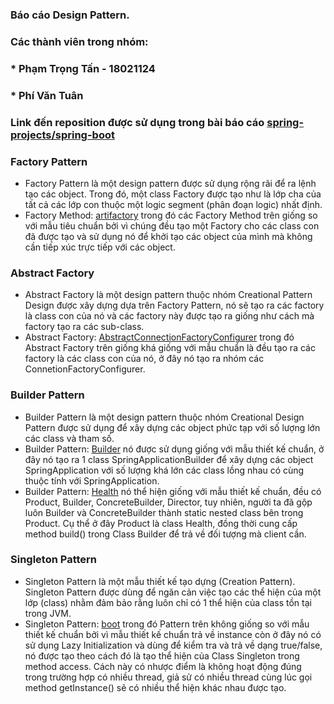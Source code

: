 ### Báo cáo Design Pattern.

### Các thành viên trong nhóm:
### * Phạm Trọng Tấn - 18021124
### * Phí Văn Tuân

### **Link đến reposition được sử dụng trong bài báo cáo [spring-projects/spring-boot](https://github.com/spring-projects/spring-boot)**

### Factory Pattern
* Factory Pattern là một design pattern được sử dụng rộng rãi để ra lệnh tạo các object. Trong đó, một class Factory được tạo như là lớp cha của tất cả các lớp con thuộc một logic segment (phân đoạn logic) nhất định.
* Factory Method: [artifactory](https://github.com/spring-projects/spring-boot/blob/main/buildSrc/src/main/java/org/springframework/boot/build/artifactory/ArtifactoryRepository.java) trong đó các Factory Method trên giống so với mẫu tiêu chuẩn bởi vì chúng đều tạo một Factory cho các class con đã được tạo và sử dụng nó để khởi tạo các object của mình mà không cần tiếp xúc trực tiếp với các object.

### Abstract Factory
* Abstract Factory là một design pattern thuộc nhóm Creational Pattern Design được xây dựng dựa trên Factory Pattern, nó sẽ tạo ra các factory là class con của nó và các factory này được tạo ra giống như cách mà factory tạo ra các sub-class.
* Abstract Factory: [AbstractConnectionFactoryConfigurer](https://github.com/spring-projects/spring-boot/blob/main/spring-boot-project/spring-boot-autoconfigure/src/main/java/org/springframework/boot/autoconfigure/amqp/AbstractConnectionFactoryConfigurer.java) trong đó Abstract Factory trên giống khá giống với mẫu chuẩn là đều tạo ra các factory là các class con của nó, ở đây nó tạo ra nhóm các ConnetionFactoryConfigurer.

### Builder Pattern
* Builder Pattern là một design pattern thuộc nhóm Creational Design Pattern được sử dụng để xây dựng các object phức tạp với số lượng lớn các class và tham số.
* Builder Pattern: [Builder](https://github.com/spring-projects/spring-boot/blob/4eed637481186b0b85bc1cf0b1e77090139477dc/spring-boot-project/spring-boot/src/main/java/org/springframework/boot/builder/SpringApplicationBuilder.java#L184) nó được sử dụng giống với mẫu thiết kế chuẩn, ở đây nó tạo ra 1 class SpringApplicationBuilder để xây dựng các object SpringApplication với số lượng khá lớn các class lồng nhau có cùng thuộc tính với SpringApplication.
* Builder Pattern: [Health](https://github.com/spring-projects/spring-boot/blob/4eed637481186b0b85bc1cf0b1e77090139477dc/spring-boot-project/spring-boot-actuator/src/main/java/org/springframework/boot/actuate/health/Health.java#L331) nó thể hiện giống với mẫu thiết kế chuẩn, đều có Product, Builder, ConcreteBuilder, Director, tuy nhiên, người ta đã gộp luôn Builder và ConcreteBuilder thành static nested class bên trong Product. Cụ thể ở đây Product là class Health, đồng thời cung cấp method build() trong Class Builder để trả về đối tượng mà client cần.

### Singleton Pattern
* Singleton Pattern là một mẫu thiết kế tạo dựng (Creation Pattern). Singleton Pattern được dùng để ngăn cản việc tạo các thể hiện của một lớp (class) nhằm đảm bảo rằng luôn chỉ có 1 thể hiện của class tồn tại trong JVM.
* Singleton Pattern: [boot](https://github.com/spring-projects/spring-boot/blob/4eed637481186b0b85bc1cf0b1e77090139477dc/spring-boot-project/spring-boot/src/main/java/org/springframework/boot/LazyInitializationBeanFactoryPostProcessor.java) trong đó Pattern trên không giống so với mẫu thiết kế chuẩn bởi vì mẫu thiết kế chuẩn trả về instance còn ở đây nó có sử dụng Lazy Initialization và dùng để kiểm tra và trả về dạng true/false, nó được tạo theo cách đó là tạo thể hiện của Class Singleton trong method access. Cách này có nhược điểm là không hoạt động đúng trong trường hợp có nhiều thread, giả sử có nhiều thread cùng lúc gọi method getInstance() sẽ có nhiều thể hiện khác nhau được tạo. 



